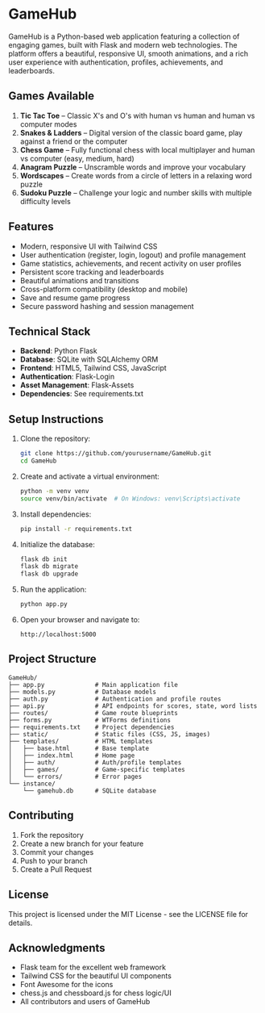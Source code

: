 # GameHub

GameHub is a Python-based web application featuring a collection of engaging games, built with Flask and modern web technologies. The platform offers a beautiful, responsive UI, smooth animations, and a rich user experience with authentication, profiles, achievements, and leaderboards.

## Games Available

1. **Tic Tac Toe** – Classic X's and O's with human vs human and human vs computer modes
2. **Snakes & Ladders** – Digital version of the classic board game, play against a friend or the computer
3. **Chess Game** – Fully functional chess with local multiplayer and human vs computer (easy, medium, hard)
4. **Anagram Puzzle** – Unscramble words and improve your vocabulary
5. **Wordscapes** – Create words from a circle of letters in a relaxing word puzzle
6. **Sudoku Puzzle** – Challenge your logic and number skills with multiple difficulty levels

## Features

- Modern, responsive UI with Tailwind CSS
- User authentication (register, login, logout) and profile management
- Game statistics, achievements, and recent activity on user profiles
- Persistent score tracking and leaderboards
- Beautiful animations and transitions
- Cross-platform compatibility (desktop and mobile)
- Save and resume game progress
- Secure password hashing and session management

## Technical Stack

- **Backend**: Python Flask
- **Database**: SQLite with SQLAlchemy ORM
- **Frontend**: HTML5, Tailwind CSS, JavaScript
- **Authentication**: Flask-Login
- **Asset Management**: Flask-Assets
- **Dependencies**: See requirements.txt

## Setup Instructions

1. Clone the repository:
   ```bash
   git clone https://github.com/yourusername/GameHub.git
   cd GameHub
   ```

2. Create and activate a virtual environment:
   ```bash
   python -m venv venv
   source venv/bin/activate  # On Windows: venv\Scripts\activate
   ```

3. Install dependencies:
   ```bash
   pip install -r requirements.txt
   ```

4. Initialize the database:
   ```bash
   flask db init
   flask db migrate
   flask db upgrade
   ```

5. Run the application:
   ```bash
   python app.py
   ```

6. Open your browser and navigate to:
   ```
   http://localhost:5000
   ```

## Project Structure

```
GameHub/
├── app.py              # Main application file
├── models.py           # Database models
├── auth.py             # Authentication and profile routes
├── api.py              # API endpoints for scores, state, word lists
├── routes/             # Game route blueprints
├── forms.py            # WTForms definitions
├── requirements.txt    # Project dependencies
├── static/             # Static files (CSS, JS, images)
├── templates/          # HTML templates
│   ├── base.html       # Base template
│   ├── index.html      # Home page
│   ├── auth/           # Auth/profile templates
│   ├── games/          # Game-specific templates
│   └── errors/         # Error pages
└── instance/
    └── gamehub.db      # SQLite database
```

## Contributing

1. Fork the repository
2. Create a new branch for your feature
3. Commit your changes
4. Push to your branch
5. Create a Pull Request

## License

This project is licensed under the MIT License - see the LICENSE file for details.

## Acknowledgments

- Flask team for the excellent web framework
- Tailwind CSS for the beautiful UI components
- Font Awesome for the icons
- chess.js and chessboard.js for chess logic/UI
- All contributors and users of GameHub 